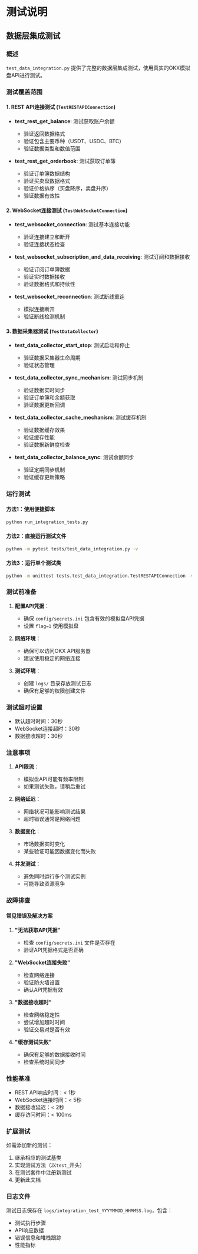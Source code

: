 # 测试说明

## 数据层集成测试

### 概述
`test_data_integration.py` 提供了完整的数据层集成测试，使用真实的OKX模拟盘API进行测试。

### 测试覆盖范围

#### 1. REST API连接测试 (`TestRESTAPIConnection`)
- **test_rest_get_balance**: 测试获取账户余额
  - 验证返回数据格式
  - 验证包含主要币种（USDT、USDC、BTC）
  - 验证数据类型和数值范围

- **test_rest_get_orderbook**: 测试获取订单簿
  - 验证订单簿数据结构
  - 验证买卖盘数据格式
  - 验证价格排序（买盘降序，卖盘升序）
  - 验证数据有效性

#### 2. WebSocket连接测试 (`TestWebSocketConnection`)
- **test_websocket_connection**: 测试基本连接功能
  - 验证连接建立和断开
  - 验证连接状态检查

- **test_websocket_subscription_and_data_receiving**: 测试订阅和数据接收
  - 验证订阅订单簿数据
  - 验证实时数据接收
  - 验证数据格式和持续性

- **test_websocket_reconnection**: 测试断线重连
  - 模拟连接断开
  - 验证断线检测机制

#### 3. 数据采集器测试 (`TestDataCollector`)
- **test_data_collector_start_stop**: 测试启动和停止
  - 验证数据采集器生命周期
  - 验证状态管理

- **test_data_collector_sync_mechanism**: 测试同步机制
  - 验证数据实时同步
  - 验证订单簿和余额获取
  - 验证数据更新回调

- **test_data_collector_cache_mechanism**: 测试缓存机制
  - 验证数据缓存效果
  - 验证缓存性能
  - 验证数据新鲜度检查

- **test_data_collector_balance_sync**: 测试余额同步
  - 验证定期同步机制
  - 验证缓存更新策略

### 运行测试

#### 方法1：使用便捷脚本
```bash
python run_integration_tests.py
```

#### 方法2：直接运行测试文件
```bash
python -m pytest tests/test_data_integration.py -v
```

#### 方法3：运行单个测试类
```bash
python -m unittest tests.test_data_integration.TestRESTAPIConnection -v
```

### 测试前准备

1. **配置API凭据**：
   - 确保 `config/secrets.ini` 包含有效的模拟盘API凭据
   - 设置 `flag=1` 使用模拟盘

2. **网络环境**：
   - 确保可以访问OKX API服务器
   - 建议使用稳定的网络连接

3. **测试环境**：
   - 创建 `logs/` 目录存放测试日志
   - 确保有足够的权限创建文件

### 测试超时设置

- 默认超时时间：30秒
- WebSocket连接超时：30秒
- 数据接收超时：30秒

### 注意事项

1. **API限流**：
   - 模拟盘API可能有频率限制
   - 如果测试失败，请稍后重试

2. **网络延迟**：
   - 网络状况可能影响测试结果
   - 超时错误通常是网络问题

3. **数据变化**：
   - 市场数据实时变化
   - 某些验证可能因数据变化而失败

4. **并发测试**：
   - 避免同时运行多个测试实例
   - 可能导致资源竞争

### 故障排查

#### 常见错误及解决方案

1. **"无法获取API凭据"**
   - 检查 `config/secrets.ini` 文件是否存在
   - 验证API凭据格式是否正确

2. **"WebSocket连接失败"**
   - 检查网络连接
   - 验证防火墙设置
   - 确认API凭据有效

3. **"数据接收超时"**
   - 检查网络稳定性
   - 尝试增加超时时间
   - 验证交易对是否有效

4. **"缓存测试失败"**
   - 确保有足够的数据接收时间
   - 检查系统时间同步

### 性能基准

- REST API响应时间：< 1秒
- WebSocket连接时间：< 5秒
- 数据接收延迟：< 2秒
- 缓存访问时间：< 100ms

### 扩展测试

如需添加新的测试：

1. 继承相应的测试基类
2. 实现测试方法（以`test_`开头）
3. 在测试套件中注册新测试
4. 更新此文档

### 日志文件

测试日志保存在 `logs/integration_test_YYYYMMDD_HHMMSS.log`，包含：
- 测试执行步骤
- API响应数据
- 错误信息和堆栈跟踪
- 性能指标